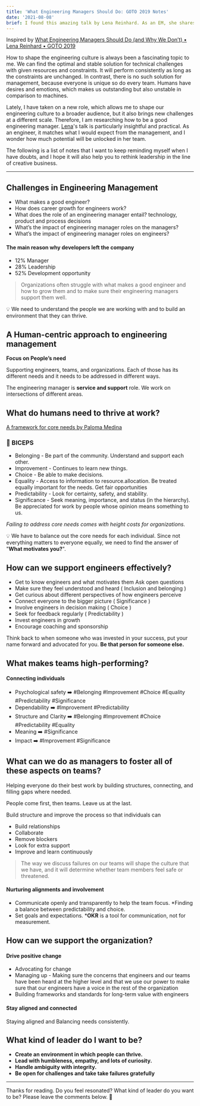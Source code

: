 ```yaml
---
title: 'What Engineering Managers Should Do: GOTO 2019 Notes'
date: '2021-08-08'
brief: I found this amazing talk by Lena Reinhard. As an EM, she shares her insights about how to build a people-first engineering culture from common challenges to practical frameworks that facilitate management. I have written some notes that will help me now and ever. 
---
```


Inspired by [What Engineering Managers Should Do (and Why We Don’t) • Lena Reinhard • GOTO 2019](https://www.youtube.com/watch?v=Q_bJVokYLRI)

How to shape the engineering culture is always been a fascinating topic to me. We can find the optimal and stable solution for technical challenges with given resources and constraints. It will perform consistently as long as the constraints are unchanged. In contrast, there is no such solution for management, because everyone is unique so do every team. Humans have desires and emotions, which makes us outstanding but also unstable in comparison to machines.

Lately, I have taken on a new role, which allows me to shape our engineering culture to a broader audience, but it also brings new challenges at a different scale. Therefore, I am researching how to be a good engineering manager. [Lena](https://twitter.com/lrnrd)'s talk is particularly insightful and practical. As an engineer, it matches what I would expect from the management, and I wonder how much potential will be unlocked in her team.

The following is a list of notes that I want to keep reminding myself when I have doubts, and I hope it will also help you to rethink leadership in the line of creative business.

---

## Challenges in Engineering Management

- What makes a good engineer?
- How does career growth for engineers work?
- What does the role of an engineering manager entail?
technology, product and process decisions
- What’s the impact of engineering manager roles on the managers?
- What’s the impact of engineering manager roles on engineers?

#### The main reason why developers left the company

- 12% Manager
- 28% Leadership
- 52% Development opportunity

> Organizations often struggle with what makes a good engineer and how to grow them and to make sure their engineering managers support them well.

💡 We need to understand the people we are working with and to build an environment that they can thrive.

## A Human-centric approach to engineering management

**Focus on People’s need**

Supporting engineers, teams, and organizations. Each of those has its different needs and it needs to be addressed in different ways.

The engineering manager is **service and support** role. We work on intersections of different areas.

## What do humans need to thrive at work?
[A framework for core needs by Paloma Medina](https://www.palomamedina.com/biceps) 

### 💪 BICEPS

- Belonging - Be part of the community. Understand and support each other.
- Improvement - Continues to learn new things.
- Choice - Be able to make decisions.
- Equality - Access to information to resource.allocation. Be treated equally important for the needs. Get fair opportunities
- Predictability - Look for certainty, safety, and stability.
- Significance - Seek meaning, importance, and status (in the hierarchy). Be appreciated for work by people whose opinion means something to us.

*Failing to address core needs comes with height costs for organizations.*

💡 We have to balance out the core needs for each individual. Since not everything matters to everyone equally, we need to find the answer of "**What motivates you?**".

## How can we support engineers effectively?

- Get to know engineers and what motivates them
Ask open questions
- Make sure they feel understood and heard ( Inclusion and belonging )
- Get curious about different perspectives of how engineers perceive
- Connect everyone to the bigger picture ( Significance )
- Involve engineers in decision making ( Choice )
- Seek for feedback regularly ( Predictability )
- Invest engineers in growth
- Encourage coaching and sponsorship

Think back to when someone who was invested in your success, put your name forward and advocated for you. **Be that person for someone else.**

## What makes teams high-performing?

#### Connecting individuals
- Psychological safety ➡️ #Belonging #Improvement #Choice #Equality #Predictability #Significance
- Dependability ➡️ #Improvement #Predictability
- Structure and Clarity ➡️ #Belonging #Improvement #Choice #Predictability #Equality
- Meaning ➡️ #Significance
- Impact ➡️ #Improvement #Significance

## What can we do as managers to foster all of these aspects on teams?

Helping everyone do their best work by building structures, connecting, and filling gaps where needed. 

People come first, then teams. Leave us at the last.

Build structure and improve the process so that individuals can
- Build relationships
- Collaborate
- Remove blockers
- Look for extra support
- Improve and learn continuously

> The way we discuss failures on our teams will shape the culture that we have, and it will determine whether team members feel safe or threatened.

#### Nurturing alignments and involvement
- Communicate openly and transparently to help the team focus. *Finding a balance between predictability and choice.
- Set goals and expectations. ***OKR** is a tool for communication, not for measurement.

## How can we support the organization?

#### Drive positive change
- Advocating for change
- Managing up - Making sure the concerns that engineers and our teams have been heard at the higher level and that we use our power to make sure that our engineers have a voice in the rest of the organization
- Building frameworks and standards for long-term value with engineers

#### Stay aligned and connected
Staying aligned and Balancing needs consistently.

## What kind of leader do I want to be?

- **Create an environment in which people can thrive.**
- **Lead with humbleness, empathy, and lots of curiosity.**
- **Handle ambiguity with integrity.**
- **Be open for challenges and take take failures gratefully**

---

Thanks for reading. Do you feel resonated? What kind of leader do you want to be? Please leave the comments below. 🙏